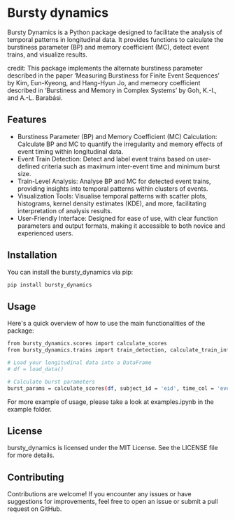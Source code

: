 # Bursty dynamics

Bursty Dynamics is a Python package designed to facilitate the analysis of temporal patterns in longitudinal data. It provides functions to calculate the burstiness parameter (BP) and memory coefficient (MC), detect event trains, and visualize results.

credit: 
This package implements the alternate burstiness parameter described in the paper ‘Measuring Burstiness for Finite Event Sequences’ by Kim, Eun-Kyeong, and Hang-Hyun Jo, and memeory coefficient described in ‘Burstiness and Memory in Complex Systems’ by Goh, K.-I., and A.-L. Barabási. 


## Features

- Burstiness Parameter (BP) and Memory Coefficient (MC) Calculation: Calculate BP and MC to quantify the irregularity and memory effects of event timing within longitudinal data.
- Event Train Detection: Detect and label event trains based on user-defined criteria such as maximum inter-event time and minimum burst size.
- Train-Level Analysis: Analyse BP and MC for detected event trains, providing insights into temporal patterns within clusters of events.
- Visualization Tools: Visualise temporal patterns with scatter plots, histograms, kernel density estimates (KDE), and more, facilitating interpretation of analysis results.
- User-Friendly Interface: Designed for ease of use, with clear function parameters and output formats, making it accessible to both novice and experienced users.

## Installation

You can install the bursty_dynamics via pip:
```sh
pip install bursty_dynamics
```

## Usage
Here's a quick overview of how to use the main functionalities of the package:

```sh
from bursty_dynamics.scores import calculate_scores
from bursty_dynamics.trains import train_detection, calculate_train_info, calculate_scores_train

# Load your longitudinal data into a DataFrame
# df = load_data()

# Calculate burst parameters
burst_params = calculate_scores(df, subject_id = 'eid', time_col = 'event_dt')
```

For more example of usage, please take a look at examples.ipynb in the example folder.

## License

bursty_dynamics is licensed under the MIT License. See the LICENSE file for more details.


## Contributing
Contributions are welcome! If you encounter any issues or have suggestions for improvements, feel free to open an issue or submit a pull request on GitHub.




